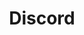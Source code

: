 ---
title: "Discord"
description: "Welcome to our vibrant Microsoft 365 & Power Platform Community Discord server, a thriving hub for enthusiasts, professionals, and learners alike."
image: "images/forums-background-discord.webp"
externalUrl: "https://discord.com/invite/AXZqG5DKND"
---